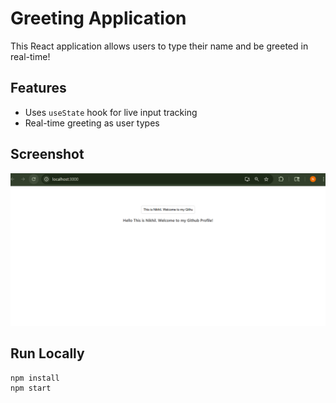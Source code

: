# Greeting Application

This React application allows users to type their name and be greeted in real-time!

## Features
- Uses `useState` hook for live input tracking
- Real-time greeting as user types

## Screenshot
![App Screenshot](./src/screenshot.png)




## Run Locally

```bash
npm install
npm start


